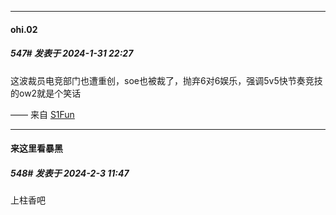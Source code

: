 
*****

####  ohi.02  
##### 547#       发表于 2024-1-31 22:27

这波裁员电竞部门也遭重创，soe也被裁了，抛弃6对6娱乐，强调5v5快节奏竞技的ow2就是个笑话

—— 来自 [S1Fun](https://s1fun.koalcat.com)


*****

####  来这里看暴黑  
##### 548#       发表于 2024-2-3 11:47

上柱香吧

